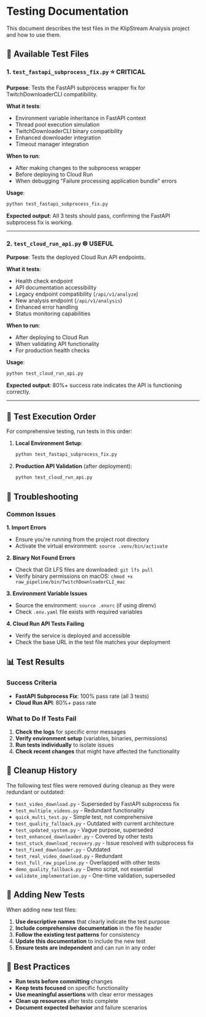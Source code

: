 # Testing Documentation

This document describes the test files in the KlipStream Analysis project and how to use them.

## 🧪 Available Test Files

### 1. `test_fastapi_subprocess_fix.py` ⭐ **CRITICAL**

**Purpose**: Tests the FastAPI subprocess wrapper fix for TwitchDownloaderCLI compatibility.

**What it tests**:
- Environment variable inheritance in FastAPI context
- Thread pool execution simulation
- TwitchDownloaderCLI binary compatibility
- Enhanced downloader integration
- Timeout manager integration

**When to run**:
- After making changes to the subprocess wrapper
- Before deploying to Cloud Run
- When debugging "Failure processing application bundle" errors

**Usage**:
```bash
python test_fastapi_subprocess_fix.py
```

**Expected output**: All 3 tests should pass, confirming the FastAPI subprocess fix is working.

---

### 2. `test_cloud_run_api.py` 🌐 **USEFUL**

**Purpose**: Tests the deployed Cloud Run API endpoints.

**What it tests**:
- Health check endpoint
- API documentation accessibility
- Legacy endpoint compatibility (`/api/v1/analyze`)
- New analysis endpoint (`/api/v1/analysis`)
- Enhanced error handling
- Status monitoring capabilities

**When to run**:
- After deploying to Cloud Run
- When validating API functionality
- For production health checks

**Usage**:
```bash
python test_cloud_run_api.py
```

**Expected output**: 80%+ success rate indicates the API is functioning correctly.

---

## 🚀 Test Execution Order

For comprehensive testing, run tests in this order:

1. **Local Environment Setup**:
   ```bash
   python test_fastapi_subprocess_fix.py
   ```

2. **Production API Validation** (after deployment):
   ```bash
   python test_cloud_run_api.py
   ```

## 🔧 Troubleshooting

### Common Issues

**1. Import Errors**
- Ensure you're running from the project root directory
- Activate the virtual environment: `source .venv/bin/activate`

**2. Binary Not Found Errors**
- Check that Git LFS files are downloaded: `git lfs pull`
- Verify binary permissions on macOS: `chmod +x raw_pipeline/bin/TwitchDownloaderCLI_mac`

**3. Environment Variable Issues**
- Source the environment: `source .envrc` (if using direnv)
- Check `.env.yaml` file exists with required variables

**4. Cloud Run API Tests Failing**
- Verify the service is deployed and accessible
- Check the base URL in the test file matches your deployment

## 📊 Test Results

### Success Criteria

- **FastAPI Subprocess Fix**: 100% pass rate (all 3 tests)
- **Cloud Run API**: 80%+ pass rate

### What to Do If Tests Fail

1. **Check the logs** for specific error messages
2. **Verify environment setup** (variables, binaries, permissions)
3. **Run tests individually** to isolate issues
4. **Check recent changes** that might have affected the functionality

## 🧹 Cleanup History

The following test files were removed during cleanup as they were redundant or outdated:

- `test_video_download.py` - Superseded by FastAPI subprocess fix
- `test_multiple_videos.py` - Redundant functionality
- `quick_multi_test.py` - Simple test, not comprehensive
- `test_quality_fallback.py` - Outdated with current architecture
- `test_updated_system.py` - Vague purpose, superseded
- `test_enhanced_downloader.py` - Covered by other tests
- `test_stuck_download_recovery.py` - Issue resolved with subprocess fix
- `test_fixed_downloader.py` - Outdated
- `test_real_video_download.py` - Redundant
- `test_full_raw_pipeline.py` - Overlapped with other tests
- `demo_quality_fallback.py` - Demo script, not essential
- `validate_implementation.py` - One-time validation, superseded

## 📝 Adding New Tests

When adding new test files:

1. **Use descriptive names** that clearly indicate the test purpose
2. **Include comprehensive documentation** in the file header
3. **Follow the existing test patterns** for consistency
4. **Update this documentation** to include the new test
5. **Ensure tests are independent** and can run in any order

## 🎯 Best Practices

- **Run tests before committing** changes
- **Keep tests focused** on specific functionality
- **Use meaningful assertions** with clear error messages
- **Clean up resources** after tests complete
- **Document expected behavior** and failure scenarios

